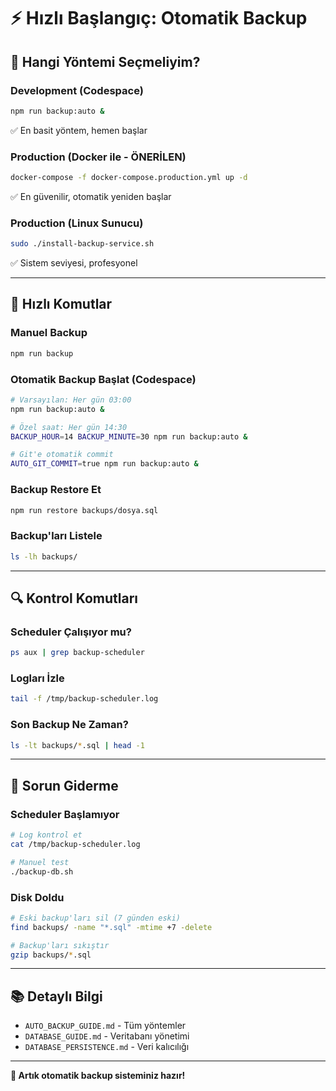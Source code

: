 # ⚡ Hızlı Başlangıç: Otomatik Backup

## 🎯 Hangi Yöntemi Seçmeliyim?

### Development (Codespace)
```bash
npm run backup:auto &
```
✅ En basit yöntem, hemen başlar

### Production (Docker ile - ÖNERİLEN)
```bash
docker-compose -f docker-compose.production.yml up -d
```
✅ En güvenilir, otomatik yeniden başlar

### Production (Linux Sunucu)
```bash
sudo ./install-backup-service.sh
```
✅ Sistem seviyesi, profesyonel

---

## 📝 Hızlı Komutlar

### Manuel Backup
```bash
npm run backup
```

### Otomatik Backup Başlat (Codespace)
```bash
# Varsayılan: Her gün 03:00
npm run backup:auto &

# Özel saat: Her gün 14:30
BACKUP_HOUR=14 BACKUP_MINUTE=30 npm run backup:auto &

# Git'e otomatik commit
AUTO_GIT_COMMIT=true npm run backup:auto &
```

### Backup Restore Et
```bash
npm run restore backups/dosya.sql
```

### Backup'ları Listele
```bash
ls -lh backups/
```

---

## 🔍 Kontrol Komutları

### Scheduler Çalışıyor mu?
```bash
ps aux | grep backup-scheduler
```

### Logları İzle
```bash
tail -f /tmp/backup-scheduler.log
```

### Son Backup Ne Zaman?
```bash
ls -lt backups/*.sql | head -1
```

---

## 🚨 Sorun Giderme

### Scheduler Başlamıyor
```bash
# Log kontrol et
cat /tmp/backup-scheduler.log

# Manuel test
./backup-db.sh
```

### Disk Doldu
```bash
# Eski backup'ları sil (7 günden eski)
find backups/ -name "*.sql" -mtime +7 -delete

# Backup'ları sıkıştır
gzip backups/*.sql
```

---

## 📚 Detaylı Bilgi

- `AUTO_BACKUP_GUIDE.md` - Tüm yöntemler
- `DATABASE_GUIDE.md` - Veritabanı yönetimi
- `DATABASE_PERSISTENCE.md` - Veri kalıcılığı

---

**🎉 Artık otomatik backup sisteminiz hazır!**
